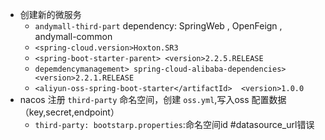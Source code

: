 - 创建新的微服务
	- `andymall-third-part` dependency: SpringWeb , OpenFeign , andymall-common
	- `<spring-cloud.version>Hoxton.SR3`
	- `<spring-boot-starter-parent> <version>2.2.5.RELEASE`
	- `depemdencymanagement> spring-cloud-alibaba-dependencies><version>2.2.1.RELEASE`
	- `<aliyun-oss-spring-boot-starter</artifactId>  <version>1.0.0`
- nacos 注册 `third-party` 命名空间，创建 `oss.yml`,写入oss 配置数据（key,secret,endpoint）
	- `third-party: bootstarp.properties`:命名空间id
#datasource_url错误